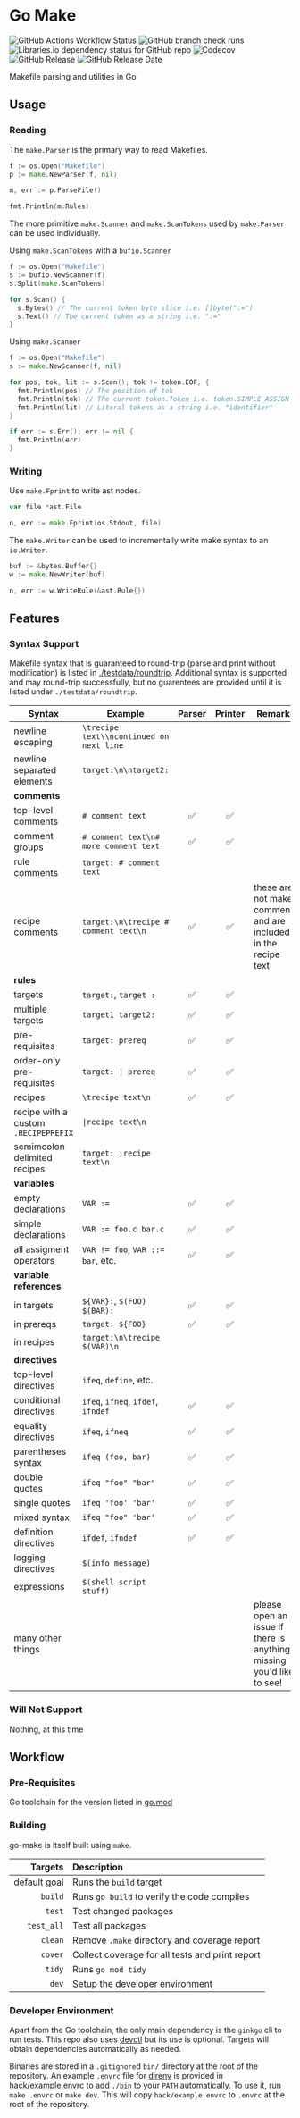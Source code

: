 # Go Make

![GitHub Actions Workflow Status](https://img.shields.io/github/actions/workflow/status/unmango/go-make/ci.yml)
![GitHub branch check runs](https://img.shields.io/github/check-runs/unmango/go-make/main)
![Libraries.io dependency status for GitHub repo](https://img.shields.io/librariesio/github/unmango/go-make)
![Codecov](https://img.shields.io/codecov/c/github/unmango/go-make)
![GitHub Release](https://img.shields.io/github/v/release/unmango/go-make)
![GitHub Release Date](https://img.shields.io/github/release-date/unmango/go-make)

Makefile parsing and utilities in Go

## Usage

### Reading

The `make.Parser` is the primary way to read Makefiles.

```go
f := os.Open("Makefile")
p := make.NewParser(f, nil)

m, err := p.ParseFile()

fmt.Println(m.Rules)
```

The more primitive `make.Scanner` and `make.ScanTokens` used by `make.Parser` can be used individually.

Using `make.ScanTokens` with a `bufio.Scanner`

```go
f := os.Open("Makefile")
s := bufio.NewScanner(f)
s.Split(make.ScanTokens)

for s.Scan() {
  s.Bytes() // The current token byte slice i.e. []byte(":=")
  s.Text() // The current token as a string i.e. ":="
}
```

Using `make.Scanner`

```go
f := os.Open("Makefile")
s := make.NewScanner(f, nil)

for pos, tok, lit := s.Scan(); tok != token.EOF; {
  fmt.Println(pos) // The position of tok
  fmt.Println(tok) // The current token.Token i.e. token.SIMPLE_ASSIGN
  fmt.Println(lit) // Literal tokens as a string i.e. "identifier"
}

if err := s.Err(); err != nil {
  fmt.Println(err)
}
```

### Writing

Use `make.Fprint` to write ast nodes.

```go
var file *ast.File

n, err := make.Fprint(os.Stdout, file)
```

The `make.Writer` can be used to incrementally write make syntax to an `io.Writer`.

```go
buf := &bytes.Buffer{}
w := make.NewWriter(buf)

n, err := w.WriteRule(&ast.Rule{})
```

## Features

### Syntax Support

Makefile syntax that is guaranteed to round-trip (parse and print without modification) is listed in [./testdata/roundtrip](./testdata/roundtrip/).
Additional syntax is supported and may round-trip successfully, but no guarentees are provided until it is listed under `./testdata/roundtrip`.

| Syntax                               | Example                                  |       Parser       |      Printer       | Remarks                                                              |
| ------------------------------------ | ---------------------------------------- | :----------------: | :----------------: | -------------------------------------------------------------------- |
| newline escaping                     | `\trecipe text\\ncontinued on next line` |                    |                    |                                                                      |
| newline separated elements           | `target:\n\ntarget2:`                    |                    |                    |                                                                      |
| **comments**                         |                                          |                    |                    |                                                                      |
| top-level comments                   | `# comment text`                         | :white_check_mark: | :white_check_mark: |                                                                      |
| comment groups                       | `# comment text\n# more comment text`    | :white_check_mark: | :white_check_mark: |                                                                      |
| rule comments                        | `target: # comment text`                 |                    |                    |                                                                      |
| recipe comments                      | `target:\n\trecipe # comment text\n`     | :white_check_mark: | :white_check_mark: | these are not make comments and are included in the recipe text      |
| **rules**                            |                                          |                    |                    |                                                                      |
| targets                              | `target:`, `target :`                    | :white_check_mark: | :white_check_mark: |                                                                      |
| multiple targets                     | `target1 target2:`                       | :white_check_mark: | :white_check_mark: |                                                                      |
| pre-requisites                       | `target: prereq`                         | :white_check_mark: | :white_check_mark: |                                                                      |
| order-only pre-requisites            | `target: \| prereq`                      | :white_check_mark: | :white_check_mark: |                                                                      |
| recipes                              | `\trecipe text\n`                        | :white_check_mark: | :white_check_mark: |                                                                      |
| recipe with a custom `.RECIPEPREFIX` | `\|recipe text\n`                        |                    |                    |                                                                      |
| semimcolon delimited recipes         | `target: ;recipe text\n`                 |                    |                    |                                                                      |
| **variables**                        |                                          |                    |                    |                                                                      |
| empty declarations                   | `VAR :=`                                 | :white_check_mark: | :white_check_mark: |                                                                      |
| simple declarations                  | `VAR := foo.c bar.c`                     | :white_check_mark: | :white_check_mark: |                                                                      |
| all assigment operators              | `VAR != foo`, `VAR ::= bar`, etc.        | :white_check_mark: | :white_check_mark: |                                                                      |
| **variable references**              |                                          |                    |                    |                                                                      |
| in targets                           | `${VAR}:`, `$(FOO) $(BAR):`              | :white_check_mark: | :white_check_mark: |                                                                      |
| in prereqs                           | `target: ${FOO}`                         | :white_check_mark: | :white_check_mark: |                                                                      |
| in recipes                           | `target:\n\trecipe $(VAR)\n`             |                    |                    |                                                                      |
| **directives**                       |                                          |                    |                    |                                                                      |
| top-level directives                 | `ifeq`, `define`, etc.                   |                    |                    |                                                                      |
| conditional directives               | `ifeq`, `ifneq`, `ifdef`, `ifndef`       | :white_check_mark: | :white_check_mark: |                                                                      |
| equality directives                  | `ifeq`, `ifneq`                          | :white_check_mark: | :white_check_mark: |                                                                      |
| parentheses syntax                   | `ifeq (foo, bar)`                        | :white_check_mark: | :white_check_mark: |                                                                      |
| double quotes                        | `ifeq "foo" "bar"`                       | :white_check_mark: | :white_check_mark: |                                                                      |
| single quotes                        | `ifeq 'foo' 'bar'`                       | :white_check_mark: | :white_check_mark: |                                                                      |
| mixed syntax                         | `ifeq "foo" 'bar'`                       | :white_check_mark: | :white_check_mark: |                                                                      |
| definition directives                | `ifdef`, `ifndef`                        | :white_check_mark: | :white_check_mark: |                                                                      |
| logging directives                   | `$(info message)`                        |                    |                    |                                                                      |
| expressions                          | `$(shell script stuff)`                  |                    |                    |                                                                      |
| many other things                    |                                          |                    |                    | please open an issue if there is anything missing you'd like to see! |

### Will Not Support

Nothing, at this time

## Workflow

### Pre-Requisites

Go toolchain for the version listed in [go.mod](./go.mod)

### Building

go-make is itself built using `make`.

|      Targets | Description                                               |
| -----------: | :-------------------------------------------------------- |
| default goal | Runs the `build` target                                   |
|      `build` | Runs `go build` to verify the code compiles               |
|       `test` | Test changed packages                                     |
|   `test_all` | Test all packages                                         |
|      `clean` | Remove `.make` directory and coverage report              |
|      `cover` | Collect coverage for all tests and print report           |
|       `tidy` | Runs `go mod tidy`                                        |
|        `dev` | Setup the [developer environment](#developer-environment) |

### Developer Environment

Apart from the Go toolchain, the only main dependency is the `ginkgo` cli to run tests.
This repo also uses [devctl](https://github.com/unmango/devctl) but its use is optional.
Targets will obtain dependencies automatically as needed.

Binaries are stored in a `.gitignore`d `bin/` directory at the root of the repository.
An example `.envrc` file for [direnv](https://github.com/direnv/direnv) is provided in [hack/example.envrc](./hack/example.envrc) to add `./bin` to your `PATH` automatically.
To use it, run `make .envrc` or `make dev`.
This will copy `hack/example.envrc` to `.envrc` at the root of the repository.
